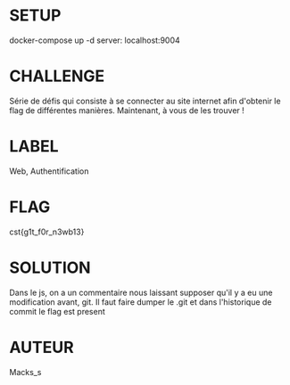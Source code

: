 # SETUP
docker-compose up -d
server: localhost:9004

# CHALLENGE
Série de défis qui consiste à se connecter au site internet afin d'obtenir le flag de différentes manières. Maintenant, à vous de les trouver !

# LABEL
Web, Authentification

# FLAG
cst{g1t_f0r_n3wb13}

# SOLUTION
Dans le js, on a un commentaire nous laissant supposer qu'il y a eu une modification avant, git. Il faut faire dumper le .git et dans l'historique de commit le flag est present

# AUTEUR
Macks_s